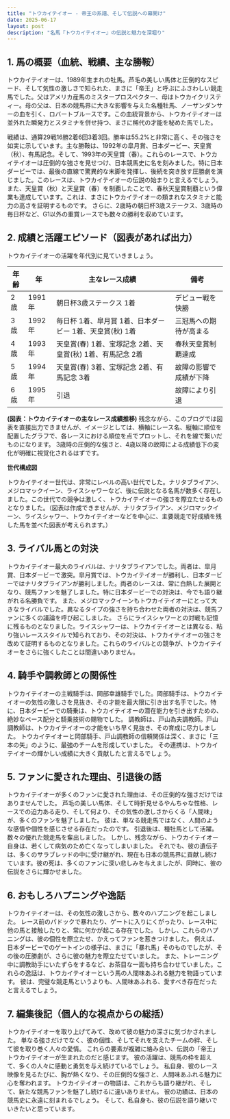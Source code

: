 ```yaml
---
title: "トウカイテイオー - 帝王の系譜、そして伝説への幕開け"
date: 2025-06-17
layout: post
description: "名馬『トウカイテイオー』の伝説と魅力を深堀り"
---
```


## 1. 馬の概要（血統、戦績、主な勝鞍）

トウカイテイオーは、1989年生まれの牡馬。芦毛の美しい馬体と圧倒的なスピード、そして気性の激しさで知られた、まさに「帝王」と呼ぶにふさわしい競走馬でした。父はアメリカ産馬のミスタープロスペクター、母はトウカイクリスティー。母の父は、日本の競馬界に大きな影響を与えた名種牡馬、ノーザンダンサーの血を引く、ロバートブルースです。この血統背景から、トウカイテイオーは並外れた瞬発力とスタミナを併せ持つ、まさに稀代の才能を秘めた馬でした。

戦績は、通算29戦16勝2着6回3着3回。勝率は55.2%と非常に高く、その強さを如実に示しています。主な勝鞍は、1992年の皐月賞、日本ダービー、天皇賞（秋）、有馬記念。そして、1993年の天皇賞（春）。これらのレースで、トウカイテイオーは圧倒的な強さを見せつけ、日本競馬史に名を刻みました。特に日本ダービーでは、最後の直線で驚異的な末脚を発揮し、後続を突き放す圧勝劇を演じました。このレースは、トウカイテイオーの伝説の始まりと言えるでしょう。  また、天皇賞（秋）と天皇賞（春）を制覇したことで、春秋天皇賞制覇という偉業も達成しています。これは、まさにトウカイテイオーの類まれなスタミナと能力の高さを証明するものです。  さらに、2歳時の朝日杯3歳ステークス、3歳時の毎日杯など、G1以外の重賞レースでも数々の勝利を収めています。


## 2. 成績と活躍エピソード（図表があれば出力）

トウカイテイオーの活躍を年代別に見ていきましょう。

| 年齢 | 年 | 主なレース成績 | 備考 |
|---|---|---|---|
| 2歳 | 1991年 | 朝日杯3歳ステークス 1着 | デビュー戦を快勝 |
| 3歳 | 1992年 |  毎日杯 1着、皐月賞 1着、日本ダービー 1着、天皇賞(秋) 1着 | 三冠馬への期待が高まる |
| 4歳 | 1993年 | 天皇賞(春) 1着、宝塚記念 2着、天皇賞(秋) 1着、有馬記念 2着 | 春秋天皇賞制覇達成 |
| 5歳 | 1994年 |  天皇賞(春) 3着、宝塚記念 2着、有馬記念 3着 |  故障の影響で成績が下降 |
| 6歳 | 1995年 |  引退 |  故障により引退 |


**(図表：トウカイテイオーの主なレース成績推移)**  残念ながら、このブログでは図表を直接出力できませんが、イメージとしては、横軸にレース名、縦軸に順位を配置したグラフで、各レースにおける順位を点でプロットし、それを線で繋いだものになります。  3歳時の圧倒的な強さと、4歳以降の故障による成績低下の変化が明確に視覚化されるはずです。


**世代構成図**

トウカイテイオー世代は、非常にレベルの高い世代でした。ナリタブライアン、メジロマックイーン、ライスシャワーなど、後に伝説となる名馬が数多く存在しました。この世代での競争は激しく、トウカイテイオーの強さを際立たせるものとなりました。（図表は作成できませんが、ナリタブライアン、メジロマックイーン、ライスシャワー、トウカイテイオーなどを中心に、主要競走で好成績を残した馬を並べた図表が考えられます。）


## 3. ライバル馬との対決

トウカイテイオー最大のライバルは、ナリタブライアンでした。両者は、皐月賞、日本ダービーで激突。皐月賞では、トウカイテイオーが勝利し、日本ダービーではナリタブライアンが勝利しました。両者のレースは、常に白熱した展開となり、競馬ファンを魅了しました。特に日本ダービーでの対決は、今でも語り継がれる名勝負です。  また、メジロマックイーンもトウカイテイオーにとって大きなライバルでした。異なるタイプの強さを持ち合わせた両者の対決は、競馬ファンに多くの議論を呼び起こしました。  さらにライスシャワーとの対戦も記憶に残るものとなりました。ライスシャワーは、トウカイテイオーとは異なる、粘り強いレーススタイルで知られており、その対決は、トウカイテイオーの強さを改めて証明するものとなりました。これらのライバルとの競争が、トウカイテイオーをさらに強くしたことは間違いありません。


## 4. 騎手や調教師との関係性

トウカイテイオーの主戦騎手は、岡部幸雄騎手でした。岡部騎手は、トウカイテイオーの気性の激しさを見抜き、その才能を最大限に引き出す名手でした。特に、日本ダービーでの騎乗は、トウカイテイオーの潜在能力を引き出すための、絶妙なペース配分と騎乗技術の賜物でした。  調教師は、戸山為夫調教師。戸山調教師は、トウカイテイオーの才能をいち早く見抜き、その育成に尽力しました。  トウカイテイオーと岡部騎手、戸山調教師の信頼関係は深く、まさに「三本の矢」のように、最強のチームを形成していました。  その連携は、トウカイテイオーの輝かしい成績に大きく貢献したと言えるでしょう。


## 5. ファンに愛された理由、引退後の話

トウカイテイオーが多くのファンに愛された理由は、その圧倒的な強さだけではありませんでした。  芦毛の美しい馬体、そして時折見せるやんちゃな性格、レースでの迫力ある走り、そして何より、その気性の激しさからくる「人間味」が、多くのファンを魅了しました。  彼は、単なる競走馬ではなく、人間のような感情や個性を感じさせる存在だったのです。  引退後は、種牡馬として活躍。数々の優れた競走馬を輩出しました。  しかし、残念ながら、トウカイテイオー自身は、若くして病気のため亡くなってしまいました。  それでも、彼の遺伝子は、多くのサラブレッドの中に受け継がれ、現在も日本の競馬界に貢献し続けています。彼の死は、多くのファンに深い悲しみを与えましたが、同時に、彼の伝説をさらに輝かせました。


## 6. おもしろハプニングや逸話

トウカイテイオーは、その気性の激しさから、数々のハプニングを起こしました。  レース前のパドックで暴れたり、ゲートに入りにくがったり、レース中に他の馬と接触したりと、常に何かが起こる存在でした。  しかし、これらのハプニングは、彼の個性を際立たせ、かえってファンを惹きつけました。  例えば、日本ダービーでのゲートインの様子は、まさに「暴れ馬」そのものでしたが、その後の圧勝劇が、さらに彼の魅力を際立たせていました。  また、トレーニング中に調教助手にいたずらをするなど、お茶目な一面も持ち合わせていました。これらの逸話は、トウカイテイオーという馬の人間味あふれる魅力を物語っています。  彼は、完璧な競走馬というよりも、人間味あふれる、愛すべき存在だったと言えるでしょう。


## 7. 編集後記（個人的な視点からの総括）

トウカイテイオーを取り上げてみて、改めて彼の魅力の深さに気づかされました。  単なる強さだけでなく、彼の個性、そしてそれを支えたチームの絆、そして彼を取り巻く人々の愛情。  これらの要素が複雑に絡み合い、伝説の「帝王」トウカイテイオーが生まれたのだと感じます。  彼の活躍は、競馬の枠を超えて、多くの人々に感動と勇気を与え続けているでしょう。  私自身、彼のレース映像を見るたびに、胸が熱くなり、その圧倒的な強さと、人間味あふれる魅力に心を奪われます。  トウカイテイオーの物語は、これからも語り継がれ、そして、新たな競馬ファンを魅了し続けるに違いありません。  彼の功績は、日本の競馬史に永遠に刻まれるでしょう。  そして、私自身も、彼の伝説を語り継いでいきたいと思っています。
